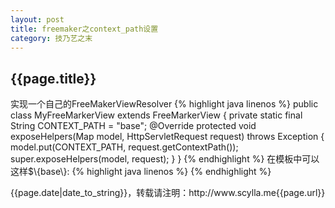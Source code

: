 ```yaml
---
layout: post
title: freemaker之context_path设置
category: 技乃艺之末
---
```

<h2>{{page.title}}</h2>
<p>
实现一个自己的FreeMakerViewResolver
{% highlight java linenos %}
public class MyFreeMarkerView extends FreeMarkerView {
	private static final String CONTEXT_PATH = "base"; 
	@Override
	protected void exposeHelpers(Map<String, Object> model,
			HttpServletRequest request) throws Exception {
		model.put(CONTEXT_PATH, request.getContextPath());
		super.exposeHelpers(model, request);
	}
}
{% endhighlight %}
在模板中可以这样$\{base\}:
{% highlight java linenos %}
<bean class="org.springframework.web.servlet.view.freemarker.FreeMarkerViewResolver">
    <!-- 自定义FreeMarkerView，用来定义项目的全局路径 -->
	<property name="viewClass" value="com.scylla.utils.MyFreeMarkerView" />
</bean>
{% endhighlight %}
</p>
<p>{{page.date|date_to_string}}，转载请注明：http://www.scylla.me{{page.url}}</p>
